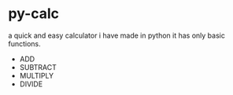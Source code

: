 # py-calc
a quick and easy calculator i have made in python it has only basic functions. 
  - ADD
  - SUBTRACT
  - MULTIPLY
  - DIVIDE
